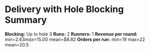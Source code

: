 # Delivery with Hole Blocking Summary

**Blocking:** Up to hole 3 
**Runs:** 2
**Runners:** 1
**Revenue per round:** min=$2.63 max=$15.00 mean=$8.82
**Orders per run:** min=19 max=22 mean=20.5